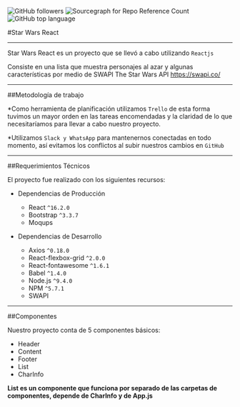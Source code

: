 ![GitHub followers](https://img.shields.io/github/followers/espadrine.svg?style=social&logo=github&label=Follow)
![Sourcegraph for Repo Reference Count](https://img.shields.io/badge/Release%20Date-March-brightgreen.svg?style=flat-square)
![GitHub top language](https://img.shields.io/github/languages/top/badges/shields.svg)


#Star Wars React
***
Star Wars React es un proyecto que se llevó a cabo utilizando `Reactjs`

Consiste en una lista que muestra personajes al azar y algunas características por medio de SWAPI The Star Wars API
https://swapi.co/

***
##Metodología de trabajo

*Como herramienta de planificación utilizamos `Trello` de esta forma tuvimos un mayor orden en las tareas encomendadas y la claridad de lo que necesitaríamos para llevar a cabo nuestro proyecto.

*Utilizamos `Slack y WhatsApp` para mantenernos conectadas en todo momento, así evitamos los conflictos al subir nuestros cambios en `GitHub`

***

##Requerimientos Técnicos

El proyecto fue realizado con los siguientes recursos:

* Dependencias de Producción
  * React `^16.2.0`
  * Bootstrap `^3.3.7`
  * Moqups

* Dependencias de Desarrollo
  * Axios `^0.18.0`
  * React-flexbox-grid `^2.0.0`
  * React-fontawesome `^1.6.1`
  * Babel `^1.4.0`
  * Node.js `^9.4.0`
  * NPM `^5.7.1`
  * SWAPI 

***
##Componentes

Nuestro proyecto conta de 5 componentes básicos:
* Header
* Content
* Footer
* List
* CharInfo 

**List es un componente que funciona por separado de las carpetas de componentes, depende de CharInfo y de App.js**

